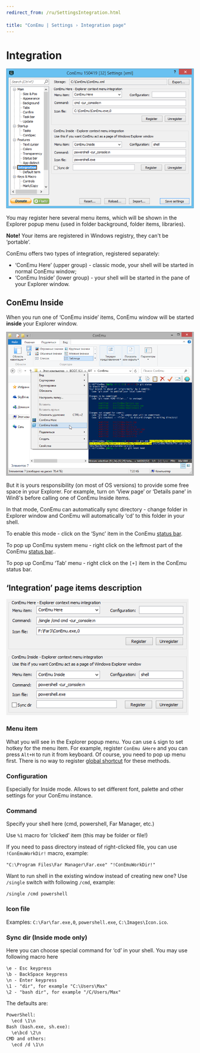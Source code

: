 ```yaml
---
redirect_from: /ru/SettingsIntegration.html

title: "ConEmu | Settings › Integration page"
---
```


# Integration

![ConEmu Settings: Integration](/img/Settings-Integration.png)


You may register here several menu items,
which will be shown in the Explorer popup menu
(used in folder background, folder items, libraries).


**Note!** Your items are registered in Windows registry,
they can't be ‘portable’.


ConEmu offers two types of integration, registered separately:

* ‘ConEmu Here’ (upper group) - classic mode, your shell will be started in normal ConEmu window;
* ‘ConEmu Inside’ (lower group) - your shell will be started in the pane of your Explorer window.


<h2 id="ConEmu_Inside"> ConEmu Inside </h2>

When you run one of ‘ConEmu inside’ items,
ConEmu window will be started **inside** your Explorer window.


![ConEmu inside Windows Explorer pane](/img/ConEmuInside.png)

But it is yours responsibility (on most of OS versions)
to provide some free space in your Explorer.
For example, turn on ‘View page’ or ‘Details pane’
in Win8's before calling one of ConEmu Inside items.

In that mode, ConEmu can automatically sync directory -
change folder in Explorer window and ConEmu will
automatically ‘cd’ to this folder in your shell.

To enable this mode - click on the ‘Sync’ item
in the ConEmu [status bar](StatusBar.html).

To pop up ConEmu system menu - right click
on the leftmost part of the ConEmu [status bar](StatusBar.html)..

To pop up ConEmu ‘Tab’ menu - right click on the
<code class="plus">[+]</code> item in the ConEmu status bar.


<h2 id="Page-items-description"> ‘Integration’ page items description </h2>

![Integration page items description](/img/Settings-Integration2.png)


<h3 id="Menu_item"> Menu item </h3>

What you will see in the Explorer popup menu.
You can use `&` sign to set hotkey for the menu item.
For example, register `ConEmu &Here` and
you can press `Alt+H` to run it from keyboard.
Of course, you need to pop up menu first.
There is no way to register
[global shortcut](GlobalHotKeys.html)
for these methods.


<h3 id="Configuration"> Configuration </h3>

Especially for Inside mode. Allows to set different font,
palette and other settings for your ConEmu instance.


<h3 id="Command"> Command </h3>

Specify your shell here (cmd, powershell, Far Manager, etc.)

Use `%1` macro for ‘clicked’ item (this may be folder or file!)

If you need to pass directory instead of right-clicked file, you can use `!ConEmuWorkDir!` macro, example:

~~~
"C:\Program Files\Far Manager\Far.exe" "!ConEmuWorkDir!"
~~~

Want to run shell in the existing window instead of creating new one?
Use `/single` switch with following `/cmd`, example:

~~~
/single /cmd powershell
~~~


<h3 id="Icon-file"> Icon file </h3>

Examples: `C:\Far\far.exe,0`, `powershell.exe`, `C:\Images\Icon.ico`.


<h3 id="Sync-dir"> Sync dir (Inside mode only) </h3>

Here you can choose special command for ‘cd’ in your shell.
You may use following macro here

~~~
\e - Esc keypress
\b - BackSpace keypress
\n - Enter keypress
\1 - "dir", for example "C:\Users\Max"
\2 - "bash dir", for example "/C/Users/Max"
~~~

The defaults are:

~~~
PowerShell:
  \ecd \1\n
Bash (bash.exe, sh.exe):
  \e\bcd \2\n
CMD and others:
  \ecd /d \1\n
~~~

